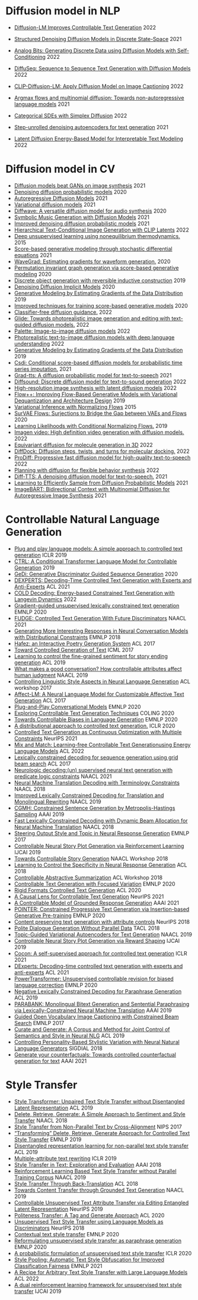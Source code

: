 # Diffusion model in NLP

- [Diffusion-LM Improves Controllable Text Generation](https://arxiv.org/pdf/2205.14217) 2022
- [Structured Denoising Diffusion Models in Discrete State-Space](https://proceedings.neurips.cc/paper/2021/file/958c530554f78bcd8e97125b70e6973d-Paper.pdf) 2021
- [Analog Bits: Generating Discrete Data using Diffusion Models with Self-Conditioning](https://arxiv.org/abs/2208.04202) 2022
- [DiffuSeq: Sequence to Sequence Text Generation with Diffusion Models](https://arxiv.org/abs/2210.08933) 2022
- [CLIP-Diffusion-LM: Apply Diffusion Model on Image Captioning](https://arxiv.org/abs/2210.04559) 2022
- [Argmax flows and multinomial diffusion: Towards non-autoregressive language models](https://arxiv.org/pdf/2102.05379v3.pdf) 2021

- [Categorical SDEs with Simplex Diffusion](https://arxiv.org/pdf/2210.14784.pdf) 2022
- [Step-unrolled denoising autoencoders for text generation](https://arxiv.org/pdf/2112.06749.pdf) 2021
- [Latent Diffusion Energy-Based Model for Interpretable Text Modeling](https://arxiv.org/pdf/2206.05895.pdf) 2022


# Diffusion model in CV
- [Diffusion models beat GANs on image synthesis](https://proceedings.neurips.cc/paper/2021/hash/49ad23d1ec9fa4bd8d77d02681df5cfa-Abstract.html) 2021
- [Denoising diffusion probabilistic models](https://proceedings.neurips.cc/paper/2020/file/4c5bcfec8584af0d967f1ab10179ca4b-Paper.pdf) 2020
- [Autoregressive Diffusion Models](https://openreview.net/pdf?id=Lm8T39vLDTE) 2021
- [Variational diffusion models](https://proceedings.neurips.cc/paper/2021/file/b578f2a52a0229873fefc2a4b06377fa-Paper.pdf) 2021
- [Diffwave: A versatile diffusion model for audio synthesis](https://arxiv.org/abs/2009.09761) 2020
- [Symbolic Music Generation with Diffusion Models](https://arxiv.org/abs/2103.16091) 2021
- [Improved denoising diffusion probabilistic models](https://proceedings.mlr.press/v139/nichol21a.html) 2021
- [Hierarchical Text-Conditional Image Generation with CLIP Latents](https://arxiv.org/abs/2204.06125) 2022
- [Deep unsupervised learning using nonequilibrium thermodynamics.](https://proceedings.mlr.press/v37/sohl-dickstein15.html) 2015
- [Score-based generative modeling through stochastic differential equations](https://openreview.net/forum?id=PxTIG12RRHS) 2021
- [WaveGrad: Estimating gradients for waveform generation.](https://arxiv.org/pdf/2009.00713.pdf) 2020
- [Permutation invariant graph generation via score-based generative modeling](http://proceedings.mlr.press/v108/niu20a) 2020
- [Discrete object generation with reversible inductive construction](https://proceedings.neurips.cc/paper/2019/hash/febefe1cc5c87748ea02036dbe9e3d67-Abstract.html) 2019
- [Denoising Diffusion Implicit Models](https://arxiv.org/abs/2010.02502) 2020
- [Generative Modeling by Estimating Gradients of the Data Distribution](https://proceedings.neurips.cc/paper/2019/hash/3001ef257407d5a371a96dcd947c7d93-Abstract.html) 2019
- [Improved techniques for training score-based generative models](https://proceedings.neurips.cc/paper/2019/hash/3001ef257407d5a371a96dcd947c7d93-Abstract.html) 2020
- [Classifier-free diffusion guidance.](https://arxiv.org/pdf/2207.12598.pdf) 2022
- [Glide: Towards photorealistic image generation and editing with text-guided diffusion models.](https://arxiv.org/pdf/2112.10741.pdf) 2022
- [Palette: Image-to-image diffusion models](https://dl.acm.org/doi/pdf/10.1145/3528233.3530757) 2022
- [Photorealistic text-to-image diffusion models with deep language understanding](https://arxiv.org/pdf/2205.11487.pdf) 2022
- [Generative Modeling by Estimating Gradients of the Data Distribution](https://proceedings.neurips.cc/paper/2019/hash/3001ef257407d5a371a96dcd947c7d93-Abstract.html) 2019
- [Csdi: Conditional score-based diffusion models for probabilistic time series imputation.](https://proceedings.neurips.cc/paper/2021/hash/cfe8504bda37b575c70ee1a8276f3486-Abstract.html) 2021
- [Grad-tts: A diffusion probabilistic model for text-to-speech](https://proceedings.mlr.press/v139/popov21a.html) 2021
- [Diffsound: Discrete diffusion model for text-to-sound generation](https://arxiv.org/pdf/2207.09983.pdf) 2022
- [High-resolution image synthesis with latent diffusion models](https://openaccess.thecvf.com/content/CVPR2022/papers/Rombach_High-Resolution_Image_Synthesis_With_Latent_Diffusion_Models_CVPR_2022_paper.pdf) 2022
- [Flow++: Improving Flow-Based Generative Models with Variational Dequantization and Architecture Design](http://proceedings.mlr.press/v97/ho19a/ho19a.pdf) 2019
- [Variational Inference with Normalizing Flows](http://proceedings.mlr.press/v37/rezende15.pdf) 2015
- [SurVAE Flows: Surjections to Bridge the Gap between VAEs and Flows](https://proceedings.neurips.cc/paper/2020/hash/9578a63fbe545bd82cc5bbe749636af1-Abstract.html) 2020
- [Learning Likelihoods with Conditional Normalizing Flows.](https://arxiv.org/pdf/1912.00042.pdf) 2019
- [Imagen video: High definition video generation with diffusion models.](https://arxiv.org/pdf/2210.02303.pdf) 2022
- [Equivariant diffusion for molecule generation in 3D](https://proceedings.mlr.press/v162/hoogeboom22a.html) 2022
- [DiffDock: Diffusion steps, twists, and turns for molecular docking.](https://arxiv.org/pdf/2210.01776.pdf) 2022
- [ProDiff: Progressive fast diffusion model for high-quality text-to-speech](https://dl.acm.org/doi/abs/10.1145/3503161.3547855) 2022
- [Planning with diffusion for flexible behavior synthesis](https://arxiv.org/pdf/2205.09991.pdf) 2022
- [Diff-TTS: A denoising diffusion model for text-to-speech.](https://arxiv.org/pdf/2104.01409.pdf) 2021
- [Learning to Efficiently Sample from Diffusion Probabilistic Models](https://arxiv.org/pdf/2106.03802.pdf) 2021
- [ImageBART: Bidirectional Context with Multinomial Diffusion for Autoregressive Image Synthesis](https://proceedings.neurips.cc/paper/2021/hash/1cdf14d1e3699d61d237cf76ce1c2dca-Abstract.html) 2021

# Controllable Natural Language Generation
- [Plug and play language models: A simple approach to controlled text generation](https://arxiv.org/abs/1912.02164) ICLR 2019
- [CTRL: A Conditional Transformer Language Model for Controllable Generation](https://arxiv.org/abs/1909.05858) 2019
- [GeDi: Generative Discriminator Guided Sequence Generation](https://arxiv.org/abs/2009.06367) 2020
- [DEXPERTS: Decoding-Time Controlled Text Generation with Experts and Anti-Experts](https://aclanthology.org/2021.acl-long.522.pdf) ACL 2021
- [COLD Decoding: Energy-based Constrained Text Generation with Langevin Dynamics](https://arxiv.org/abs/2202.11705) 2022
- [Gradient-guided unsupervised lexically constrained text generation](https://aclanthology.org/2020.emnlp-main.701.pdf) EMNLP 2020
- [FUDGE: Controlled Text Generation With Future Discriminators](https://aclanthology.org/2021.naacl-main.276/) NAACL 2021
- [Generating More Interesting Responses in Neural Conversation Models with Distributional Constraints](https://arxiv.org/pdf/1809.01215.pdf) EMNLP 2018
- [Hafez: an Interactive Poetry Generation System](https://aclanthology.org/P17-4008.pdf) ACL 2017
- [Toward Controlled Generation of Text](http://proceedings.mlr.press/v70/hu17e.html) ICML 2017
- [Learning to control the fine-grained sentiment for story ending generation](https://aclanthology.org/P19-1603/) ACL 2019
- [What makes a good conversation? How controllable attributes affect human judgment](http://aclanthology.lst.uni-saarland.de/N19-1170.pdf) NAACL 2019
- [Controlling Linguistic Style Aspects in Neural Language Generation](https://aclanthology.org/W17-4912/) ACL workshop 2017
- [Affect-LM: A Neural Language Model for Customizable Affective Text Generation](https://aclanthology.org/P17-1059/) ACL 2017 
- [Plug-and-Play Conversational Models](https://aclanthology.org/2020.findings-emnlp.219/) EMNLP 2020
- [Exploring Controllable Text Generation Techniques](https://aclanthology.org/2020.coling-main.1/) COLING 2020
- [Towards Controllable Biases in Language Generation](https://aclanthology.org/2020.findings-emnlp.291/) EMNLP 2020
- [A distributional approach to controlled text generation.](https://arxiv.org/pdf/2012.11635.pdf) ICLR 2020
- [Controlled Text Generation as Continuous Optimization with Multiple Constraints](https://openreview.net/forum?id=kTy7bbm-4I4) NeurIPS 2021
- [Mix and Match: Learning-free Controllable Text Generationusing Energy Language Models](https://aclanthology.org/2022.acl-long.31/) ACL 2022
- [Lexically constrained decoding for sequence generation using grid beam search](https://aclanthology.org/P17-1141.pdf) ACL 2017
- [Neurologic decoding:(un) supervised neural text generation with predicate logic constraints](https://aclanthology.org/2021.naacl-main.339.pdf) NAACL 2021
- [Neural Machine Translation Decoding with Terminology Constraints](https://aclanthology.org/N18-2081/) NAACL 2018
- [Improved Lexically Constrained Decoding for Translation and Monolingual Rewriting](https://aclanthology.org/N19-1090/) NAACL 2019
- [CGMH: Constrained Sentence Generation by Metropolis-Hastings Sampling](https://arxiv.org/pdf/1811.10996.pdf) AAAI 2019
- [Fast Lexically Constrained Decoding with Dynamic Beam Allocation for Neural Machine Translation](https://aclanthology.org/N18-1119/) NAACL 2018
- [Steering Output Style and Topic in Neural Response Generation](https://arxiv.org/abs/1709.03010) EMNLP 2017
- [Controllable Neural Story Plot Generation via Reinforcement Learning](https://arxiv.org/abs/1809.10736) IJCAI 2019
- [Towards Controllable Story Generation](https://aclanthology.org/W18-1505.pdf) NAACL Workshop 2018
- [Learning to Control the Specificity in Neural Response Generation](https://aclanthology.org/P18-1102/) ACL 2018
- [Controllable Abstractive Summarization](https://aclanthology.org/W18-2706/) ACL Workshop 2018
- [Controllable Text Generation with Focused Variation](https://aclanthology.org/2020.findings-emnlp.339/) EMNLP 2020
- [Rigid Formats Controlled Text Generation](https://aclanthology.org/2020.acl-main.68/) ACL 2020
- [A Causal Lens for Controllable Text Generation](https://proceedings.neurips.cc/paper/2021/hash/d0f5edad9ac19abed9e235c0fe0aa59f-Abstract.html) NeurIPS 2021
- [A Controllable Model of Grounded Response Generation](https://ojs.aaai.org/index.php/AAAI/article/view/17658) AAAI 2021
- [POINTER: Constrained Progressive Text Generation via Insertion-based Generative Pre-training](https://arxiv.org/abs/2005.00558) EMNLP 2020
- [Content preserving text generation with attribute controls](https://proceedings.neurips.cc/paper/2018/hash/7cf64379eb6f29a4d25c4b6a2df713e4-Abstract.html) NeurIPS 2018
- [Polite Dialogue Generation Without Parallel Data](https://aclanthology.org/Q18-1027/) TACL 2018
- [Topic-Guided Variational Autoencoders for Text Generation](https://aclanthology.org/N19-1015/) NAACL 2019
- [Controllable Neural Story Plot Generation via Reward Shaping](https://www.ijcai.org/proceedings/2019/829) IJCAI 2019
- [Cocon: A self-supervised approach for controlled text generation](https://openreview.net/forum?id=VD_ozqvBy4W) ICLR 2021
- [DExperts: Decoding-time controlled text generation with experts and anti-experts](https://aclanthology.org/2021.acl-long.522/) ACL 2021
- [PowerTransformer: Unsupervised controllable revision for biased language correction](https://aclanthology.org/2020.emnlp-main.602/) EMNLP 2020 
- [Negative Lexically Constrained Decoding for Paraphrase Generation](https://aclanthology.org/P19-1607/) ACL 2019
- [PARABANK: Monolingual Bitext Generation and Sentential Paraphrasing via Lexically-Constrained Neural Machine Translation](https://ojs.aaai.org/index.php/AAAI/article/view/4618) AAAI 2019
- [Guided Open Vocabulary Image Captioning with Constrained Beam Search](https://aclanthology.org/D17-1098/?ref=https://githubhelp.com) EMNLP 2017
- [Curate and Generate: A Corpus and Method for Joint Control of Semantics and Style in Neural NLG](https://aclanthology.org/P19-1596/) ACL 2019
- [Controlling Personality-Based Stylistic Variation with Neural Natural Language Generators](https://aclanthology.org/W18-5019/) SIGDIAL 2018
- [Generate your counterfactuals: Towards controlled counterfactual generation for text](https://ojs.aaai.org/index.php/AAAI/article/view/17594) AAAI 2021

# Style Transfer
- [Style Transformer: Unpaired Text Style Transfer without Disentangled Latent Representation](https://arxiv.org/pdf/1905.05621.pdf) ACL 2019
- [Delete, Retrieve, Generate: A Simple Approach to Sentiment and Style Transfer](https://openreview.net/forum?id=B1bTGQ-ubS) NAACL 2018
- [Style Transfer from Non-Parallel Text by Cross-Alignment](https://arxiv.org/pdf/1705.09655.pdf) NIPS 2017
- [“Transforming” Delete, Retrieve, Generate Approach for Controlled Text Style Transfer](https://aclanthology.org/D19-1322/) EMNLP 2019
- [Disentangled representation learning for non-parallel text style transfer](https://aclanthology.org/P19-1041/?ref=https://githubhelp.com) ACL 2019
- [Multiple-attribute text rewriting](https://openreview.net/forum?id=H1g2NhC5KQ) ICLR 2019
- [Style Transfer in Text: Exploration and Evaluation](https://ojs.aaai.org/index.php/AAAI/article/view/11330) AAAI 2018
- [Reinforcement Learning Based Text Style Transfer without Parallel Training Corpus](https://openreview.net/forum?id=BJboiQ-_-H) NAACL 2019
- [Style Transfer Through Back-Translation](https://aclanthology.org/P18-1080/?ref=https://githubhelp.com) ACL 2018
- [Towards Content Transfer through Grounded Text Generation](https://aclanthology.org/N19-1269/) NAACL 2019 
- [Controllable Unsupervised Text Attribute Transfer via Editing Entangled Latent Representation](https://proceedings.neurips.cc/paper/2019/hash/8804f94e16ba5b680e239a554a08f7d2-Abstract.html) NeurIPS 2019 
- [Politeness Transfer: A Tag and Generate Approach](https://arxiv.org/abs/2004.14257) ACL 2020
- [Unsupervised Text Style Transfer using Language Models as Discriminators](https://proceedings.neurips.cc/paper/2018/hash/398475c83b47075e8897a083e97eb9f0-Abstract.html) NeurIPS 2018
- [Contextual text style transfer](https://aclanthology.org/2020.findings-emnlp.263/) EMNLP 2020
- [Reformulating unsupervised style transfer as paraphrase generation](https://aclanthology.org/2020.emnlp-main.55/) EMNLP 2020
- [A probabilistic formulation of unsupervised text style transfer](https://openreview.net/forum?id=HJlA0C4tPS) ICLR 2020
- [Style Pooling: Automatic Text Style Obfuscation for Improved Classification Fairness](https://aclanthology.org/2021.emnlp-main.152/) EMNLP 2021
- [A Recipe for Arbitrary Text Style Transfer with Large Language Models](https://aclanthology.org/2022.acl-short.94/) ACL 2022
- [ A dual reinforcement learning framework for unsupervised text style transfer](https://openreview.net/forum?id=oJvtywo_YP0) IJCAI 2019
